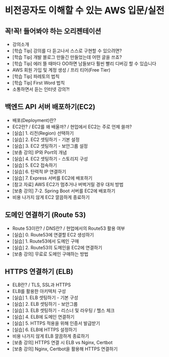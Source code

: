 # 비전공자도 이해할 수 있는 AWS 입문/실전

## 꼭!꼭! 들어봐야 하는 오리젠테이션

- 강의소개
- [학습 Tip] 강의를 다 듣고나서 스스로 구현할 수 있으려면?
- [학습 Tip] 개발 블로그 만들긴 만들었는데 어떤 글을 쓰죠?
- [학습 Tip] 에러 뜰 때마다 OO하면 남들보다 훨씬 빨리 디버깅 할 수 있습니다
- AWS 회원 가입 및 계정 생성 / 프리 티어(Free Tier)
- [학습 Tip] 파레토의 법칙
- [학습 Tip] First Word 법칙
- 소통하면서 듣는 인터넷 강의?!

## 백엔드 API 서버 배포하기(EC2)

- 배포(Deployment)란?
- EC2란? / EC2를 왜 배울까? / 현업에서 EC2는 주로 언제 쓸까?
- [실습] 1. 리전(Region) 선택하기
- [실습] 2. EC2 셋팅하기 - 기본 설정
- [실습] 3. EC2 셋팅하기 - 보안그룹 설정
- [보충 강의] IP와 Port의 개념
- [실습] 4. EC2 셋팅하기 - 스토리지 구성
- [실습] 5. EC2 접속하기
- [실습] 6. 탄력적 IP 연결하기
- [실습] 7. Express 서버를 EC2에 배포하기
- [참고 자료] AWS EC2가 멈추거나 버벅거릴 경우 대처 방법
- [보충 강의] 7-2. Spring Boot 서버를 EC2에 배포하기
- 비용 나가지 않게 EC2 깔끔하게 종료하기

## 도메인 연결하기 (Route 53)

- Route 53이란? / DNS란? / 현업에서의 Route53 활용 여부
- [실습] 0. Route53에 연결할 EC2 생성하기
- [실습] 1. Route53에서 도메인 구매
- [실습] 2. Route53의 도메인을 EC2에 연결하기
- [보충 강의] 무료로 도메인 구매하는 방법

## HTTPS 연결하기 (ELB)

- ELB란? / TLS, SSL과 HTTPS
- ELB를 활용한 아키텍처 구성
- [실습] 1. ELB 셋팅하기 - 기본 구성
- [실습] 2. ELB 셋팅하기 - 보안그룹
- [실습] 3. ELB 셋팅하기 - 리스너 및 라우팅 / 헬스 체크
- [실습] 4. ELB에 도메인 연결하기
- [실습] 5. HTTPS 적용을 위해 인증서 발급받기
- [실습] 6. ELB에 HTTPS 설정하기
- 비용 나가지 않게 ELB 깔끔하게 종료하기
- [보충 강의] HTTPS 연결 시 ELB vs Nginx, Certbot
- [보충 강의] Nginx, Certbot을 활용해 HTTPS 연결하기
